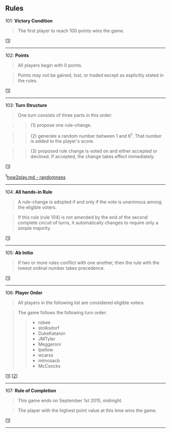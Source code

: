 ## Rules

101: **Victory Condition**
> The first player to reach 100 points wins the game.

[[1](https://github.com/stolksdorf/nomic/pull/1)]

----

102: **Points**
> All players begin with 0 points.  

> Points may not be gained, lost, or traded except as explicitly stated in the rules.
  
[[1](https://github.com/stolksdorf/nomic/pull/1)]

----

103: **Turn Structure**
> One turn consists of three parts in this order: 

>> (1) propose one rule-change.

>> (2) generate a random number between 1 and 6<sup>1</sup>. That number is added to the player's score.

>> (3) proposed rule change is voted on and either accepted or declined. If accepted, the change takes effect immediately.  

[[1](https://github.com/stolksdorf/nomic/pull/1)]

<sup>1</sup>[how2play.md - randomness](https://github.com/stolksdorf/nomic/blob/master/how2play.md#what-about-randomness)

----

104: **All hands-in Rule**
> A rule-change is adopted if and only if the vote is unanimous among the eligible voters. 

> If this rule (rule 104) is not amended by the end of the second complete circuit of turns, it automatically changes to require only a simple majority.

[[1](https://github.com/stolksdorf/nomic/pull/1)]

----

105: **Ab Initio** 
> If two or more rules conflict with one another, then the rule with the lowest ordinal number takes precedence.

[[1](https://github.com/stolksdorf/nomic/pull/1)]

----

106: **Player Order**
> All players in the following list are considered eligible voters. 

>The game follows the following turn order:
>> - robee
>> - stolksdorf
>> - DukeKataron
>> - JMTyler
>> - Meggeroni
>> - lpellow
>> - wcarss
>> - mimosacb
>> - McCsocks

[[1](https://github.com/stolksdorf/nomic/pull/1)]
[[2](https://github.com/stolksdorf/nomic/pull/2)]

----

107: **Rule of Completion**
> This game ends on September 1st 2015, midnight. 

>The player with the highest point value at this time wins the game.

[[1](https://github.com/stolksdorf/nomic/pull/1)]

----
